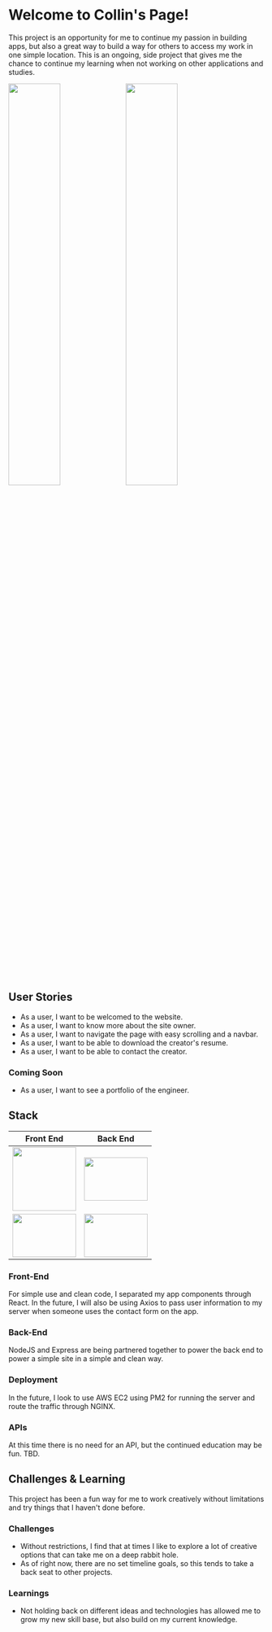 # Welcome to Collin's Page!

This project is an opportunity for me to continue my passion in building apps, but also a great way to build a way for others to access my work in one simple location. This is an ongoing, side project that gives me the chance to continue my learning when not working on other applications and studies. 

<img src="./images/siteWelcome.png" height="45%" width="45%"></img>
<img src="./images/workingAbout.png" height="45%" width="45%"></img><br/>




## User Stories

- As a user, I want to be welcomed to the website.<br/>
- As a user, I want to know more about the site owner.<br/>
- As a user, I want to navigate the page with easy scrolling and a navbar.<br/>
- As a user, I want to be able to download the creator's resume.<br/>
- As a user, I want to be able to contact the creator.<br/>


### Coming Soon

- As a user, I want to see a portfolio of the engineer.<br/>


## Stack

| Front End     | Back End      |
| ------------- | ------------- |
| <img src="https://cdn.worldvectorlogo.com/logos/react.svg" height="125px" width="125px"></img>  | <img src="https://cdn.pixabay.com/photo/2015/04/23/17/41/node-js-736399_960_720.png" height="85px" width="125px"></img>  |
| <img src="https://raw.githubusercontent.com/webpack/media/master/logo/logo-on-white-bg.png" height="85px" width="125px"></img>  | <img src="https://buttercms.com/static/images/tech_banners/ExpressJS.png" height="85px" width="125px"></img>  |



### Front-End

For simple use and clean code, I separated my app components through React. In the future, I will also be using Axios to pass user information to my server when someone uses the contact form on the app.

### Back-End

NodeJS and Express are being partnered together to power the back end to power a simple site in a simple and clean way.

### Deployment

In the future, I look to use AWS EC2 using PM2 for running the server and route the traffic through NGINX.

### APIs

At this time there is no need for an API, but the continued education may be fun. TBD.



## Challenges & Learning

This project has been a fun way for me to work creatively without limitations and try things that I haven't done before. 

### Challenges

- Without restrictions, I find that at times I like to explore a lot of creative options that can take me on a deep rabbit hole.<br/>
- As of right now, there are no set timeline goals, so this tends to take a back seat to other projects.<br/>

### Learnings

- Not holding back on different ideas and technologies has allowed me to grow my new skill base, but also build on my current knowledge.<br/>
